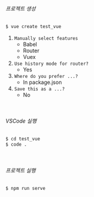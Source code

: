 ###### 프로젝트 생성

```bash
$ vue create test_vue
```

1. `Manually select features`
   - Babel
   - Router
   - Vuex
2. `Use history mode for router?`
   - Yes
3. `Where do you prefer ...?`
   - In package.json
4. `Save this as a ...?`
   - No

<br>

###### VSCode 실행

```bash
$ cd test_vue
$ code .
```

<br>

###### 프로젝트 실행

```bash
$ npm run serve
```

<br>

<br>


